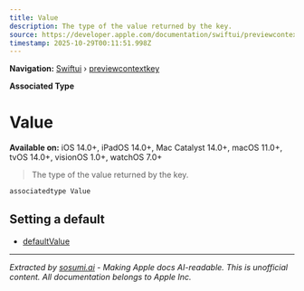 ```yaml
---
title: Value
description: The type of the value returned by the key.
source: https://developer.apple.com/documentation/swiftui/previewcontextkey/value
timestamp: 2025-10-29T00:11:51.998Z
---
```


**Navigation:** [Swiftui](/documentation/swiftui) › [previewcontextkey](/documentation/swiftui/previewcontextkey)

**Associated Type**

# Value

**Available on:** iOS 14.0+, iPadOS 14.0+, Mac Catalyst 14.0+, macOS 11.0+, tvOS 14.0+, visionOS 1.0+, watchOS 7.0+

> The type of the value returned by the key.

```swift
associatedtype Value
```

## Setting a default

- [defaultValue](/documentation/swiftui/previewcontextkey/defaultvalue)

---

*Extracted by [sosumi.ai](https://sosumi.ai) - Making Apple docs AI-readable.*
*This is unofficial content. All documentation belongs to Apple Inc.*
